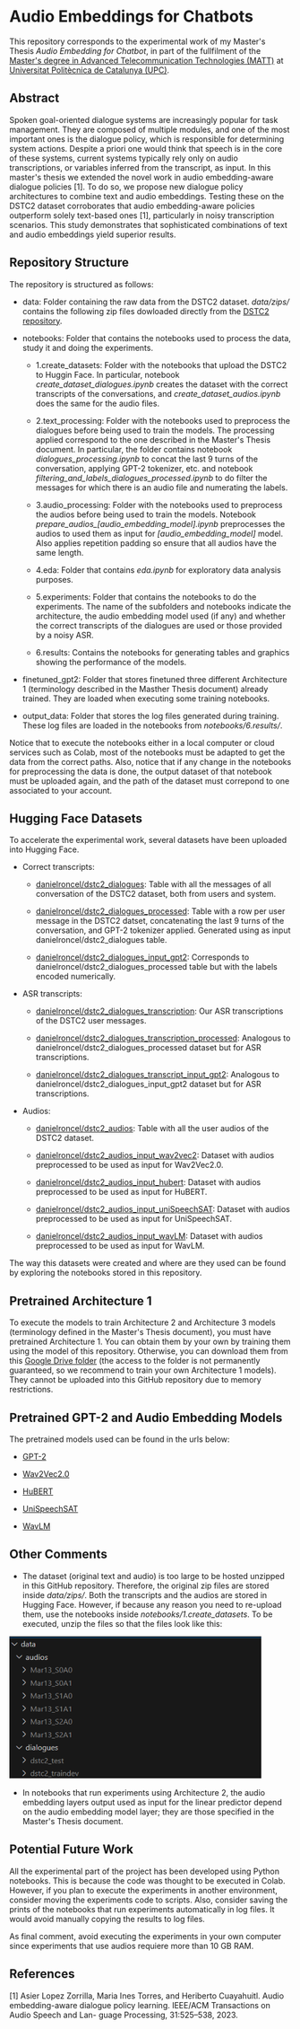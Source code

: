 # Audio Embeddings for Chatbots

This repository corresponds to the experimental work of my Master's Thesis *Audio Embedding for Chatbot*, in part of the fullfilment of the [Master's degree in Advanced Telecommunication Technologies (MATT)](https://telecos.upc.edu/ca/estudis/masters/masters-degree-in-advanced-telecommunication-technologies-matt) at [Universitat Politècnica de Catalunya (UPC)](https://www.upc.edu/).

## Abstract

Spoken goal-oriented dialogue systems are increasingly popular for task management. They are composed of multiple modules, and one of the most important ones is the dialogue policy, which is responsible for determining system actions. Despite a priori one would think that speech is in the core of these systems, current systems typically rely only on audio transcriptions, or variables inferred from the transcript, as input.  In this master's thesis we extended the novel work in audio embedding-aware dialogue policies [1]. To do so, we propose new dialogue policy architectures to combine text and audio embeddings. Testing these on the DSTC2 dataset corroborates that audio embedding-aware policies outperform solely text-based ones [1], particularly in noisy transcription scenarios. This study demonstrates that sophisticated combinations of text and audio embeddings yield superior results.

## Repository Structure

The repository is structured as follows:

- data: Folder containing the raw data from the DSTC2 dataset. *data/zips/* contains the following zip files dowloaded directly from the [DSTC2 repository](https://github.com/matthen/dstc?tab=readme-ov-file).

- notebooks: Folder that contains the notebooks used to process the data, study it and doing the experiments.

    - 1.create_datasets: Folder with the notebooks that upload the DSTC2 to Huggin Face. In particular, notebook *create_dataset_dialogues.ipynb* creates the dataset with the correct transcripts of the conversations, and *create_dataset_audios.ipynb* does the same for the audio files.

    - 2.text_processing: Folder with the notebooks used to preprocess the dialogues before being used to train the models. The processing applied correspond to the one described in the Master's Thesis document. In particular, the folder contains notebook *dialogues_processing.ipynb* to concat the last 9 turns of the conversation, applying GPT-2 tokenizer, etc. and notebook *filtering_and_labels_dialogues_processed.ipynb* to do filter the messages for which there is an audio file and numerating the labels.

    - 3.audio_processing: Folder with the notebooks used to preprocess the audios before being used to train the models. Notebook *prepare_audios_[audio_embedding_model].ipynb* preprocesses the audios to used them as input for *[audio_embedding_model]* model. Also applies repetition padding so ensure that all audios have the same length.

    - 4.eda: Folder that contains *eda.ipynb* for exploratory data analysis purposes.

    - 5.experiments: Folder that contains the notebooks to do the experiments. The name of the subfolders and notebooks indicate the architecture, the audio embedding model used (if any) and whether the correct transcripts of the dialogues are used or those provided by a noisy ASR.

    - 6.results: Contains the notebooks for generating tables and graphics showing the performance of the models.

- finetuned_gpt2: Folder that stores finetuned three different Architecture 1 (terminology described in the Masther Thesis document) already trained. They are loaded when executing some training notebooks.

- output_data: Folder that stores the log files generated during training. These log files are loaded in the notebooks from *notebooks/6.results/*.

Notice that to execute the notebooks either in a local computer or cloud services such as Colab, most of the notebooks must be adapted to get the data from the correct paths. Also, notice that if any change in the notebooks for preprocessing the data is done, the output dataset of that notebook must be uploaded again, and the path of the dataset must correpond to one associated to your account.

## Hugging Face Datasets

To accelerate the experimental work, several datasets have been uploaded into Hugging Face.

- Correct transcripts:

    - [danielroncel/dstc2_dialogues](https://huggingface.co/datasets/danielroncel/dstc2_dialogues): Table with all the messages of all conversation of the DSTC2 dataset, both from users and system.

    - [danielroncel/dstc2_dialogues_processed](https://huggingface.co/datasets/danielroncel/dstc2_dialogues_processed): Table with a row per user message in the DSTC2 datset, concatenating the last 9 turns of the conversation, and GPT-2 tokenizer applied. Generated using as input danielroncel/dstc2_dialogues table.

    - [danielroncel/dstc2_dialogues_input_gpt2](https://huggingface.co/datasets/danielroncel/dstc2_dialogues_input_gpt2): Corresponds to danielroncel/dstc2_dialogues_processed table but with the labels encoded numerically.

- ASR transcripts:

    - [danielroncel/dstc2_dialogues_transcription](https://huggingface.co/datasets/danielroncel/dstc2_dialogues_transcription): Our ASR transcriptions of the DSTC2 user messages.

    - [danielroncel/dstc2_dialogues_transcription_processed](https://huggingface.co/datasets/danielroncel/dstc2_dialogues_transcription_processed): Analogous to danielroncel/dstc2_dialogues_processed dataset but for ASR transcriptions.

    - [danielroncel/dstc2_dialogues_transcript_input_gpt2](https://huggingface.co/datasets/danielroncel/dstc2_dialogues_transcript_input_gpt2): Analogous to danielroncel/dstc2_dialogues_input_gpt2 dataset but for ASR transcriptions.

- Audios:

    - [danielroncel/dstc2_audios](https://huggingface.co/datasets/danielroncel/dstc2_audios): Table with all the user audios of the DSTC2 dataset.

    - [danielroncel/dstc2_audios_input_wav2vec2](https://huggingface.co/datasets/danielroncel/dstc2_audios_input_wav2vec2): Dataset with audios preprocessed to be used as input for Wav2Vec2.0.

    - [danielroncel/dstc2_audios_input_hubert](https://huggingface.co/datasets/danielroncel/dstc2_audios_input_hubert): Dataset with audios preprocessed to be used as input for HuBERT.

    - [danielroncel/dstc2_audios_input_uniSpeechSAT](https://huggingface.co/datasets/danielroncel/dstc2_audios_input_uniSpeechSAT): Dataset with audios preprocessed to be used as input for UniSpeechSAT.

    - [danielroncel/dstc2_audios_input_wavLM](https://huggingface.co/datasets/danielroncel/dstc2_audios_input_wavLM): Dataset with audios preprocessed to be used as input for WavLM.

The way this datasets were created and where are they used can be found by exploring the notebooks stored in this repository.

## Pretrained Architecture 1

To execute the models to train Architecture 2 and Architecture 3 models (terminology defined in the Master's Thesis document), you must have pretrained Architecture 1. You can obtain them by your own by training them using the model of this repository. Otherwise, you can download them from this [Google Drive folder](https://drive.google.com/drive/folders/1fWpRWctR7m_VtKmS5y9PbcFRYMVV-Ntn?usp=sharing) (the access to the folder is not permanently guaranteed, so we recommend to train your own Architecture 1 models). They cannot be uploaded into this GitHub repository due to memory restrictions.

## Pretrained GPT-2 and Audio Embedding Models

The pretrained models used can be found in the urls below:

* [GPT-2](https://huggingface.co/openai-community/gpt2)

* [Wav2Vec2.0](https://huggingface.co/facebook/wav2vec2-base-960h)

* [HuBERT](https://huggingface.co/facebook/hubert-base-ls960)

* [UniSpeechSAT](https://huggingface.co/microsoft/unispeech-sat-base)

* [WavLM](https://huggingface.co/microsoft/wavlm-base)

## Other Comments

- The dataset (original text and audio) is too large to be hosted unzipped in this GitHub repository. Therefore, the original zip files are stored inside *data/zips/*. Both the transcripts and the audios are stored in Hugging Face. However, if because any reason you need to re-upload them, use the notebooks inside *notebooks/1.create_datasets*. To be executed, unzip the files so that the files look like this:

<img src="./imgs/unzipped_files.png" alt="Unzipped files" width="450"/>


- In notebooks that run experiments using Architecture 2, the audio embedding layers output used as input for the linear predictor depend on the audio embedding model layer; they are those specified in the Master's Thesis document.

## Potential Future Work

All the experimental part of the project has been developed using Python notebooks. This is because the code was thought to be executed in Colab. However, if you plan to execute the experiments in another environment, consider moving the experiments code to scripts. Also, consider saving the prints of the notebooks that run experiments automatically in log files. It would avoid manually copying the results to log files.

As final comment, avoid executing the experiments in your own computer since experiments that use audios requiere more than 10 GB RAM.

## References

[1] Asier Lopez Zorrilla, Maria Ines Torres, and Heriberto Cuayahuitl. Audio embedding-aware dialogue policy learning. IEEE/ACM Transactions on Audio Speech and Lan- guage Processing, 31:525–538, 2023.